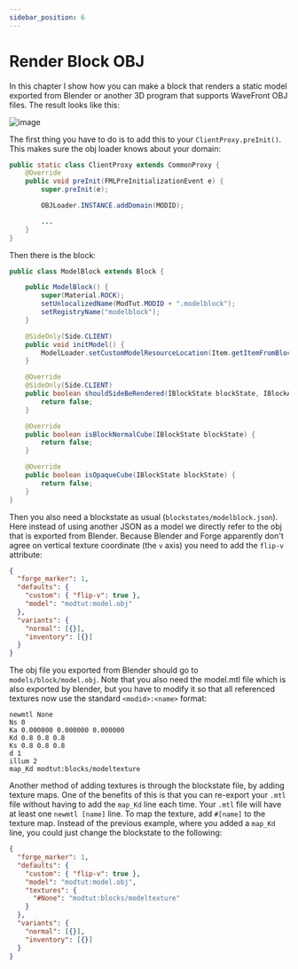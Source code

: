 ```yaml
---
sidebar_position: 6
---
```


# Render Block OBJ

In this chapter I show how you can make a block that renders a static model exported from Blender or another 3D program that supports WaveFront OBJ files.
The result looks like this:

![image](https://i.imgur.com/jMOm6m4.png)

The first thing you have to do is to add this to your `ClientProxy.preInit()`.
This makes sure the obj loader knows about your domain:

```java
public static class ClientProxy extends CommonProxy {
    @Override
    public void preInit(FMLPreInitializationEvent e) {
        super.preInit(e);

        OBJLoader.INSTANCE.addDomain(MODID);

        ...
    }
}
```

Then there is the block:

```java
public class ModelBlock extends Block {

    public ModelBlock() {
        super(Material.ROCK);
        setUnlocalizedName(ModTut.MODID + ".modelblock");
        setRegistryName("modelblock");
    }

    @SideOnly(Side.CLIENT)
    public void initModel() {
        ModelLoader.setCustomModelResourceLocation(Item.getItemFromBlock(this), 0, new ModelResourceLocation(getRegistryName(), "inventory"));
    }

    @Override
    @SideOnly(Side.CLIENT)
    public boolean shouldSideBeRendered(IBlockState blockState, IBlockAccess worldIn, BlockPos pos, EnumFacing side) {
        return false;
    }

    @Override
    public boolean isBlockNormalCube(IBlockState blockState) {
        return false;
    }

    @Override
    public boolean isOpaqueCube(IBlockState blockState) {
        return false;
    }
}
```

Then you also need a blockstate as usual (`blockstates/modelblock.json`).
Here instead of using another JSON as a model we directly refer to the obj that is exported from Blender.
Because Blender and Forge apparently don't agree on vertical texture coordinate (the `v` axis) you need to add the `flip-v` attribute:

```json title="blockstates/modelblock.json"
{
  "forge_marker": 1,
  "defaults": {
    "custom": { "flip-v": true },
    "model": "modtut:model.obj"
  },
  "variants": {
    "normal": [{}],
    "inventory": [{}]
  }
}
```

The obj file you exported from Blender should go to `models/block/model.obj`.
Note that you also need the model.mtl file which is also exported by blender, but you have to modify it so that all referenced textures now use the standard `<modid>:<name>` format:

```obj title="models/block/model.obj"
newmtl None
Ns 0
Ka 0.000000 0.000000 0.000000
Kd 0.8 0.8 0.8
Ks 0.8 0.8 0.8
d 1
illum 2
map_Kd modtut:blocks/modeltexture
```

Another method of adding textures is through the blockstate file, by adding texture maps.
One of the benefits of this is that you can re-export your `.mtl` file without having to add the `map_Kd` line each time.
Your `.mtl` file will have at least one `newmtl [name]` line.
To map the texture, add `#[name]` to the texture map.
Instead of the previous example, where you added a `map_Kd` line, you could just change the blockstate to the following:

```json
{
  "forge_marker": 1,
  "defaults": {
    "custom": { "flip-v": true },
    "model": "modtut:model.obj",
    "textures": {
      "#None": "modtut:blocks/modeltexture"
    }
  },
  "variants": {
    "normal": [{}],
    "inventory": [{}]
  }
}
```
